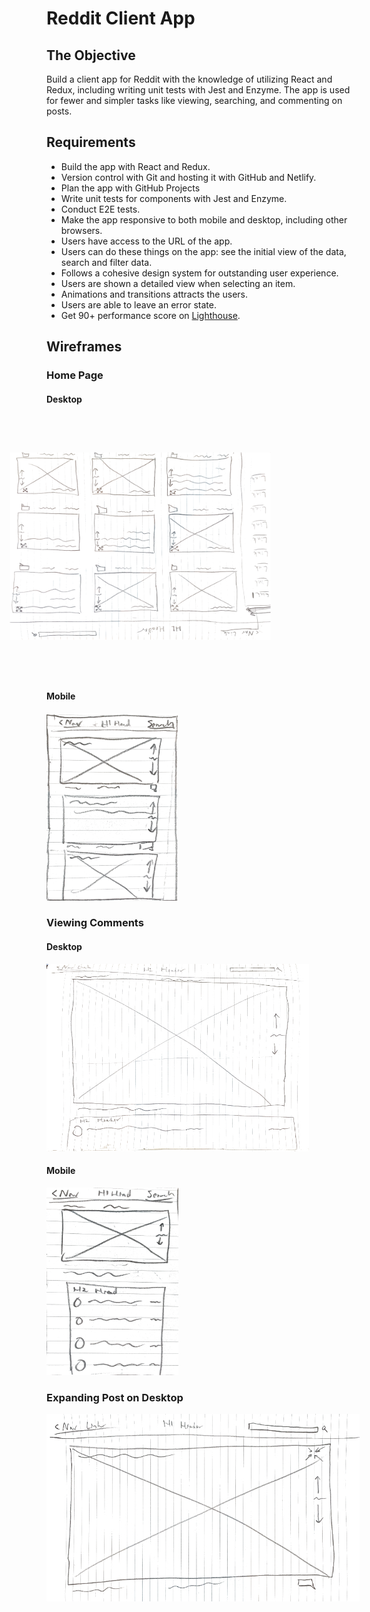 # Reddit Client App

## The Objective

Build a client app for Reddit with the knowledge of utilizing React and Redux, including writing unit tests with Jest 
and Enzyme. The app is used for fewer and simpler tasks like viewing, searching, and commenting on posts.

## Requirements

 - Build the app with React and Redux.
 - Version control with Git and hosting it with GitHub and Netlify.
 - Plan the app with GitHub Projects
 - Write unit tests for components with Jest and Enzyme.
 - Conduct E2E tests.
 - Make the app responsive to both mobile and desktop, including other browsers.
 - Users have access to the URL of the app.
 - Users can do these things on the app: see the initial view of the data, search and filter data.
 - Follows a cohesive design system for outstanding user experience.
 - Users are shown a detailed view when selecting an item.
 - Animations and transitions attracts the users.
 - Users are able to leave an error state.
 - Get 90+ performance score on [Lighthouse](https://pagespeed.web.dev/).

## Wireframes

### Home Page

#### Desktop

<img title="Home Page Wireframe" alt="Home Page Wireframe" src="./IMG_16.jpg" style="transform: rotate(90deg);" width="300px">

#### Mobile

<img title="Home Page Wireframe" alt="Home Page Wireframe" src="./IMG_17.jpg" height="300px">

### Viewing Comments

#### Desktop

<img title="Home Page Wireframe" alt="Home Page Wireframe" src="./IMG_19.jpg" height="300px">

#### Mobile

<img title="Home Page Wireframe" alt="Home Page Wireframe" src="./IMG_18.jpg" height="300px">

### Expanding Post on Desktop

<img title="Home Page Wireframe" alt="Home Page Wireframe" src="./IMG_20.jpg" height="300px">

